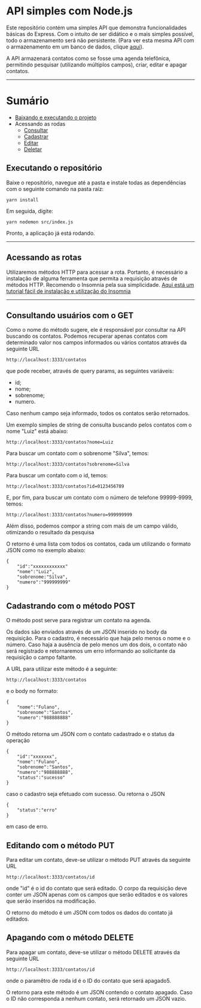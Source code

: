 # API simples com Node.js
 
Este repositório contém uma simples API que demonstra funcionalidades básicas do Express. Com o intuito de ser didático e o mais simples possível, todo o armazenamento será não persistente. (Para ver esta mesma API com o armazenamento em um banco de dados, clique [aqui]()).

A API armazenará contatos como se fosse uma agenda telefônica, permitindo pesquisar (utilizando múltiplos campos), criar, editar e apagar contatos.

---

# Sumário
- [Baixando e executando o projeto](#executando-o-repositório)
- Acessando as rodas
    - [Consultar](#consultando-usuários-com-o-get)
    - [Cadastrar](#cadastrando-com-o-método-post)
    - [Editar](#editando-com-o-método-put)
    - [Deletar](#apagando-com-o-método-delete)

## Executando o repositório

Baixe o repositório, navegue até a pasta e instale todas as dependências com o seguinte comando na pasta raíz:

```
yarn install
```

Em seguida, digite:
```
yarn nodemon src/index.js
```

Pronto, a aplicação já está rodando.

---
## Acessando as rotas
Utilizaremos métodos HTTP para acessar a rota. Portanto, é necessário a instalação de alguma ferramenta que permita a requisição através de métodos HTTP. Recomendo o Insomnia pela sua simplicidade. [Aqui está um tutorial fácil de instalação e utilização do Insomnia](https://www.youtube.com/watch?v=022dOdiAA8Q&ab_channel=RonanAdrielZenatti)

---
##  Consultando usuários com o GET
Como o nome do método sugere, ele é responsável por consultar na API buscando os contatos. Podemos recuperar apenas contatos com determinado valor nos campos informados ou vários contatos através da seguinte URL

```
http://localhost:3333/contatos
```
que pode receber, através de query params, as seguintes variáveis:
 - id;
 - nome;
 - sobrenome;
 - numero.

Caso nenhum campo seja informado, todos os contatos serão retornados.

Um exemplo simples de string de consulta buscando pelos contatos com o nome "Luiz" está abaixo:
```
http://localhost:3333/contatos?nome=Luiz
```

Para buscar um contato com o sobrenome "Silva", temos:
```
http://localhost:3333/contatos?sobrenome=Silva
```

Para buscar um contato com o id, temos:
```
http://localhost:3333/contatos?id=0123456789
```

E, por fim, para buscar um contato com o número de telefone 99999-9999, temos:

```
http://localhost:3333/contatos?numero=999999999
```
Além disso, podemos compor a string com mais de um campo válido, otimizando o resultado da pesquisa

O retorno é uma lista com todos os contatos, cada um utilizando o formato JSON como no exemplo abaixo:

```
{
    "id":"xxxxxxxxxxxx"
    "nome":"Luiz",
    "sobrenome:"Silva",
    "numero":"999999999"
}
```

## Cadastrando com o método POST
O método post serve para registrar um contato na agenda. 

Os dados são enviados através de um JSON inserido no body da requisição. Para o cadastro, é necessário que haja pelo menos o nome e o número. Caso haja a ausência de pelo menos um dos dois, o contato não será registrado e retornaremos um erro informando ao solicitante da requisição o campo faltante.

A URL para utilizar este método é a seguinte:
```
http://localhost:3333/contatos
```
e o body no formato:
```
{
    "nome":"Fulano",
    "sobrenome":"Santos",
    "numero":"988888888"
}
```

O método retorna um JSON com o contato cadastrado e o status da operação
```
{
    "id":"xxxxxxx",
    "nome":"Fulano",
    "sobrenome":"Santos",
    "numero":"988888888",
    "status":"sucesso"
}
```
caso o cadastro seja efetuado com sucesso. Ou retorna o JSON
```
{
    "status":"erro"
}
```
em caso de erro.

## Editando com o método PUT

Para editar um contato, deve-se utilizar o método PUT através da seguinte URL
```
http://localhost:3333/contatos/id
```

onde "id" é o id do contato que será editado. O corpo da requisição deve conter um JSON apenas com os campos que serão editados e os valores que serão inseridos na modificação.

O retorno do método é um JSON com todos os dados do contato já editados.
## Apagando com o método DELETE
Para apagar um contato, deve-se utilizar o método DELETE através da seguinte URL
```
http://localhost:3333/contatos/id
```

onde o paramêtro de roda id é o ID do contato que será apagado5. 

O retorno para este método é um JSON contendo o contato apagado. Caso o ID não corresponda a nenhum contato, será retornado um JSON vazio.
